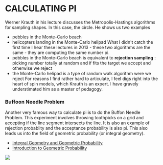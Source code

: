 # CALCULATING PI

Werner Krauth in his lecture discusses the Metropolis-Hastings algorithms for sampling shapes.  In this case, the circle. 
He shows us two examples
 * pebbles in the Monte-Carlo beach
 * helicopters landing in the Monte-Carlo helipad
What I didn't catch the first time I hear these lectures in 2013 - these two algorithms are the same - they are computing the same 
number pi.
 * pebbles in the Monte-Carlo beach is equivalent to **rejection sampling** : picking number totally at random and if fits the
 target we accept and otherwise we reject
 * the Monte-Carlo helipad is a type of random walk algorithm were we reject 
For reasons I find rather hard to articulate, I feel digs right into the heart of spin models, which 
Krauth is an expert.  I have gravely understimated him as a master of pedagogy.

### Buffoon Needle Problem

Another very famous way to calculate pi is to do the Buffon Needle Problem.  This experiment involves throwing toothpicks
on a grid and accepting if the line segment intersects the line.  It is also an example of rejection
probablity and the acceptance probability is also pi.  This also leads us into the field of geometric probability (or integral geometry).

* [Integral Geometry and Geometric Probability](http://www.amazon.com/Integral-Geometric-Probability-Cambridge-Mathematical/dp/0521523443)
* [Introduction to Geometric Probability](http://www.amazon.com/Introduction-Geometric-Probability-Lezioni-Lincee/dp/052159362X)

![](http://mathworld.wolfram.com/images/eps-gif/BuffonLaplaceNeedle_700.gif)
